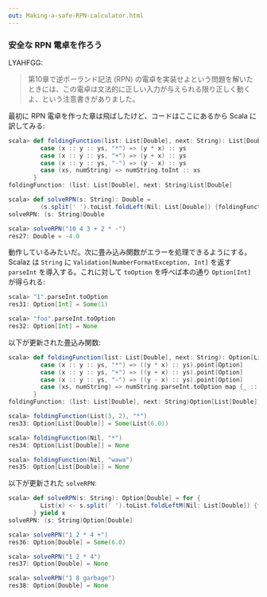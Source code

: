 ```yaml
---
out: Making-a-safe-RPN-calculator.html
---
```


### 安全な RPN 電卓を作ろう

LYAHFGG:

> 第10章で逆ポーランド記法 (RPN) の電卓を実装せよという問題を解いたときには、この電卓は文法的に正しい入力が与えられる限り正しく動くよ、という注意書きがありました。

最初に RPN 電卓を作った章は飛ばしたけど、コードはここにあるから Scala に訳してみる:

```scala
scala> def foldingFunction(list: List[Double], next: String): List[Double] = (list, next) match {
         case (x :: y :: ys, "*") => (y * x) :: ys
         case (x :: y :: ys, "+") => (y + x) :: ys
         case (x :: y :: ys, "-") => (y - x) :: ys
         case (xs, numString) => numString.toInt :: xs
       }
foldingFunction: (list: List[Double], next: String)List[Double]

scala> def solveRPN(s: String): Double =
         (s.split(' ').toList.foldLeft(Nil: List[Double]) {foldingFunction}).head
solveRPN: (s: String)Double

scala> solveRPN("10 4 3 + 2 * -")
res27: Double = -4.0
```

動作しているみたいだ。次に畳み込み関数がエラーを処理できるようにする。Scalaz は `String` に `Validation[NumberFormatException, Int]` を返す `parseInt` を導入する。これに対して `toOption` を呼べば本の通り `Option[Int]` が得られる:

```scala
scala> "1".parseInt.toOption
res31: Option[Int] = Some(1)

scala> "foo".parseInt.toOption
res32: Option[Int] = None
```

以下が更新された畳込み関数:

```scala
scala> def foldingFunction(list: List[Double], next: String): Option[List[Double]] = (list, next) match {
         case (x :: y :: ys, "*") => ((y * x) :: ys).point[Option]
         case (x :: y :: ys, "+") => ((y + x) :: ys).point[Option]
         case (x :: y :: ys, "-") => ((y - x) :: ys).point[Option]
         case (xs, numString) => numString.parseInt.toOption map {_ :: xs}
       }
foldingFunction: (list: List[Double], next: String)Option[List[Double]]

scala> foldingFunction(List(3, 2), "*")
res33: Option[List[Double]] = Some(List(6.0))

scala> foldingFunction(Nil, "*")
res34: Option[List[Double]] = None

scala> foldingFunction(Nil, "wawa")
res35: Option[List[Double]] = None
```

以下が更新された `solveRPN`:

```scala
scala> def solveRPN(s: String): Option[Double] = for {
         List(x) <- s.split(' ').toList.foldLeftM(Nil: List[Double]) {foldingFunction}
       } yield x
solveRPN: (s: String)Option[Double]

scala> solveRPN("1 2 * 4 +")
res36: Option[Double] = Some(6.0)

scala> solveRPN("1 2 * 4")
res37: Option[Double] = None

scala> solveRPN("1 8 garbage")
res38: Option[Double] = None
```
